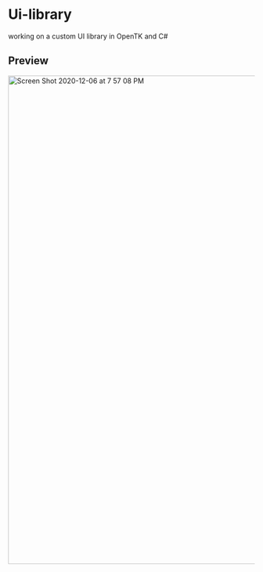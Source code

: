 # Ui-library
working on a custom UI library in OpenTK and C#

## Preview
<img width="996" alt="Screen Shot 2020-12-06 at 7 57 08 PM" src="https://user-images.githubusercontent.com/56200546/101298692-3cb9df80-37fd-11eb-8840-4b262cbee833.png">

